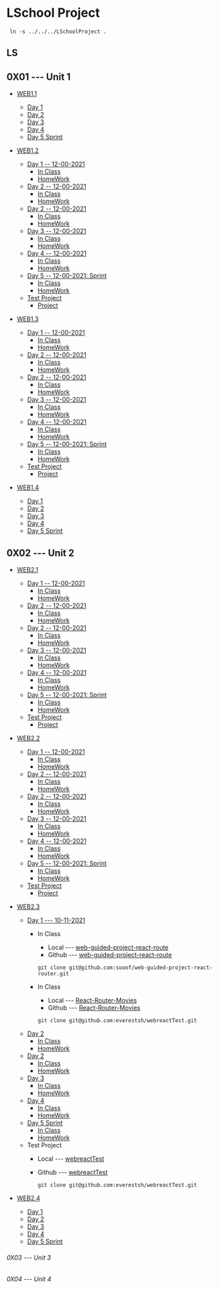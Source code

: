 # LSchool Project

```
 ln -s ../../../LSchoolProject .
```
## LS


## 0X01 --- Unit 1

* [WEB1.1](<#>)

     * [Day 1](<#>)
     * [Day 2](<#>)
     * [Day 3](<#>)
     * [Day 4](<#>)
     * [Day 5 Sprint](<#>)

* [WEB1.2](<#>)

     * [Day 1 -- 12-00-2021](<#>)
        * [In Class](<#>)
        * [HomeWork](<#>)
     * [Day 2 -- 12-00-2021](<#>)
        * [In Class](<#>)
        * [HomeWork](<#>)
     * [Day 2 -- 12-00-2021](<#>)
        * [In Class](<#>)
        * [HomeWork](<#>)
     * [Day 3 -- 12-00-2021](<#>)
        * [In Class](<#>)
        * [HomeWork](<#>)
     * [Day 4 -- 12-00-2021](<#>)
        * [In Class](<#>)
        * [HomeWork](<#>)
     * [Day 5 -- 12-00-2021: Sprint](<#>)
        * [In Class](<#>)
        * [HomeWork](<#>)
     * [Test Project](<#>)
        * [Project](<#>)

* [WEB1.3](<#>)

     * [Day 1 -- 12-00-2021](<#>)
        * [In Class](<#>)
        * [HomeWork](<#>)
     * [Day 2 -- 12-00-2021](<#>)
        * [In Class](<#>)
        * [HomeWork](<#>)
     * [Day 2 -- 12-00-2021](<#>)
        * [In Class](<#>)
        * [HomeWork](<#>)
     * [Day 3 -- 12-00-2021](<#>)
        * [In Class](<#>)
        * [HomeWork](<#>)
     * [Day 4 -- 12-00-2021](<#>)
        * [In Class](<#>)
        * [HomeWork](<#>)
     * [Day 5 -- 12-00-2021: Sprint](<#>)
        * [In Class](<#>)
        * [HomeWork](<#>)
     * [Test Project](<#>)
        * [Project](<#>)

* [WEB1.4](<#>)

     * [Day 1](<#>)
     * [Day 2](<#>)
     * [Day 3](<#>)
     * [Day 4](<#>)
     * [Day 5 Sprint](<#>)
   

## 0X02 --- Unit 2


* [WEB2.1](<#>)

     * [Day 1 -- 12-00-2021](<#>)
        * [In Class](<#>)
        * [HomeWork](<#>)
     * [Day 2 -- 12-00-2021](<#>)
        * [In Class](<#>)
        * [HomeWork](<#>)
     * [Day 2 -- 12-00-2021](<#>)
        * [In Class](<#>)
        * [HomeWork](<#>)
     * [Day 3 -- 12-00-2021](<#>)
        * [In Class](<#>)
        * [HomeWork](<#>)
     * [Day 4 -- 12-00-2021](<#>)
        * [In Class](<#>)
        * [HomeWork](<#>)
     * [Day 5 -- 12-00-2021: Sprint](<#>)
        * [In Class](<#>)
        * [HomeWork](<#>)
     * [Test Project](<#>)
        * [Project](<#>)

* [WEB2.2](<#>)

     * [Day 1 -- 12-00-2021](<#>)
        * [In Class](<#>)
        * [HomeWork](<#>)
     * [Day 2 -- 12-00-2021](<#>)
        * [In Class](<#>)
        * [HomeWork](<#>)
     * [Day 2 -- 12-00-2021](<#>)
        * [In Class](<#>)
        * [HomeWork](<#>)
     * [Day 3 -- 12-00-2021](<#>)
        * [In Class](<#>)
        * [HomeWork](<#>)
     * [Day 4 -- 12-00-2021](<#>)
        * [In Class](<#>)
        * [HomeWork](<#>)
     * [Day 5 -- 12-00-2021: Sprint](<#>)
        * [In Class](<#>)
        * [HomeWork](<#>)
     * [Test Project](<#>)
        * [Project](<#>)

* [WEB2.3](<#>)

     * [Day 1 --- 10-11-2021](<#>)
        * In Class
            * Local --- [web-guided-project-react-route](<./LSchoolProject/web-guided-project-react-router/>)
            * Github --- [web-guided-project-react-route](<https://github.com/sooof/web-guided-project-react-router>)

            ```
            git clone git@github.com:sooof/web-guided-project-react-router.git
            ```
        * In Class
            * Local --- [React-Router-Movies](<./LSchoolProject/React-Router-Movies>)
            * Github --- [React-Router-Movies](<https://github.com/sooof/React-Router-Movies>)

            ```
            git clone git@github.com:everestsh/webreactTest.git
            ```
     * [Day 2](<#>)
        * [In Class](<#>)
        * [HomeWork](<#>)
     * [Day 2](<#>)
        * [In Class](<#>)
        * [HomeWork](<#>)
     * [Day 3](<#>)
        * [In Class](<#>)
        * [HomeWork](<#>)
     * [Day 4](<#>)
        * [In Class](<#>)
        * [HomeWork](<#>)
     * [Day 5 Sprint](<#>)
        * [In Class](<#>)
        * [HomeWork](<#>)
     * Test Project
        * Local --- [webreactTest](<./LSchoolProject/webreactTest/>)
        * Github --- [webreactTest](<https://github.com/everestsh/webreactTest>)

            ```
            git clone git@github.com:everestsh/webreactTest.git
            ```
        

* [WEB2.4](<#>)

     * [Day 1](<#>)
     * [Day 2](<#>)
     * [Day 3](<#>)
     * [Day 4](<#>)
     * [Day 5 Sprint](<#>)

###### 0X03 --- Unit 3

###### 0X04 --- Unit 4